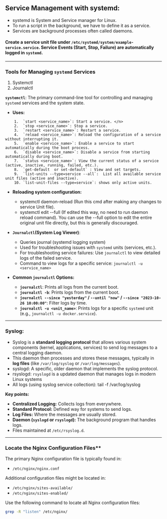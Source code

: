 ## Service Management with systemd:
- systemd is System and Service manager for Linux.
- To run a script in the background, we have to define it as a service.
- Services are background processes often called daemons. 

#### Create a service unit file under `/etc/systemd/system/example-service.service`. Service Events (Start, Stop, Failure) are automatically logged in `systemd`.
---

### Tools for Managing `systemd` Services
1. Systemctl
2. Journalctl

**`systemctl`**: The primary command-line tool for controlling and managing `systemd` services and the system state.

* **Uses:**
```
    1.  `start <service_name>`: Start a service. </n>
    2.  `stop <service_name>`: Stop a service.
    3.  `restart <service_name>`: Restart a service.
    4.  `reload <service_name>`: Reload the configuration of a service without interrupting it.
    5.  `enable <service_name>`: Enable a service to start automatically during the boot process.
    6.  `disable <service_name>`: Disable a service from starting automatically during boot.
    7.  `status <service_name>`: View the current status of a service (active, inactive, running, failed, etc.).
    8.  `get-default  or set-default` : View and set targets.
    9.  `list-units --type=service --all`:  List all available service unit files (active and inactive).
    10. `list-unit-files --type=service`: shows only active units.
```

 * **Reloading system configuration:**
    - systemctl daemon-reload (Run this cmd after making any changes to service Unit file).
    - systemctl edit <service-name> --full (If edited this way, no need to run daemon reload command). 
      You can use the --full option to edit the entire original unit file directly, but this is generally discouraged.

* **`Journalctl`(System Log Viewer)**: 
    * Queries journal (systemd logging system)
    * Used for troubleshooting issues with `systemd` units (services, etc.).
    * For troubleshooting service failures: Use `journalctl` to view detailed logs of the failed service.
    * Command to view logs for a specific service: `journalctl -u <service_name>`

* **Common `journalctl` Options:**
    * **`journalctl`**: Prints all logs from the current boot.
    * **`journalctl -b`**: Prints logs from the current boot.
    * **`journalctl --since "yesterday"` / `--until "now"` / `--since "2023-10-26 10:00:00"`**: Filter logs by time.
    * **`journalctl -u <unit_name>`**: Prints logs for a specific `systemd` unit (e.g., `journalctl -u docker.service`).

---
### Syslog:

- Syslog is a **standard logging protocol** that allows various system components (kernel, applications, services) to send log messages to a central logging daemon. 
- This daemon then processes and stores these messages, typically in **log files** (like `/var/log/syslog` or `/var/log/messages`).
- syslogd: A specific, older daemon that implements the syslog protocol.
- rsyslogd: `rsyslogd` is a updated daemon that manages logs in modern Linux systems
- All logs (using syslog service collection): tail -f /var/log/syslog

**Key points:**
* **Centralized Logging:** Collects logs from everywhere.
* **Standard Protocol:** Defined way for systems to send logs.
* **Log Files:** Where the messages are usually stored.
* **Daemon (`syslogd` or `rsyslogd`):** The background program that handles logs.
* Files maintained at `/etc/rsyslog.d`.

---
### Locate the Nginx Configuration Files**
The primary Nginx configuration file is typically found in:
- `/etc/nginx/nginx.conf`

Additional configuration files might be located in:
- `/etc/nginx/sites-available/`
- `/etc/nginx/sites-enabled/`

Use the following command to locate all Nginx configuration files:
```bash
grep -R "listen" /etc/nginx/
```

